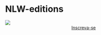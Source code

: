 # NLW-editions
 
<img src=".../2023/images/nlw-setup-explorer-ticket-2023.jpg">

<div style="text-align:center">
    <a href="https://nlw.rocketseat.com.br/convite/gabriel-23283">Inscreva-se</a>
</div>
